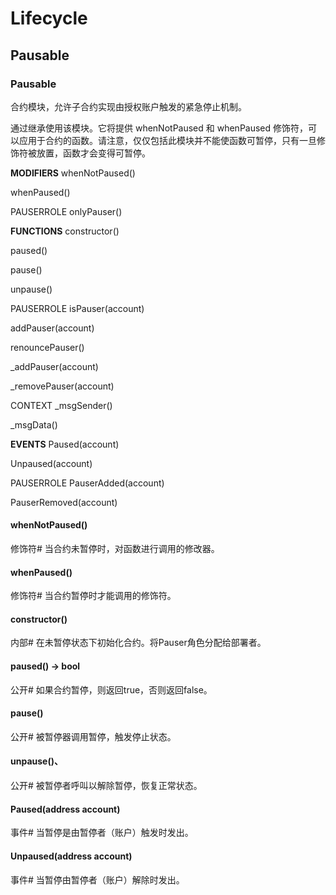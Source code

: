 # Lifecycle

## Pausable

### Pausable
合约模块，允许子合约实现由授权账户触发的紧急停止机制。

通过继承使用该模块。它将提供 whenNotPaused 和 whenPaused 修饰符，可以应用于合约的函数。请注意，仅仅包括此模块并不能使函数可暂停，只有一旦修饰符被放置，函数才会变得可暂停。

**MODIFIERS**
whenNotPaused()

whenPaused()

PAUSERROLE
onlyPauser()

**FUNCTIONS**
constructor()

paused()

pause()

unpause()

PAUSERROLE
isPauser(account)

addPauser(account)

renouncePauser()

_addPauser(account)

_removePauser(account)

CONTEXT
_msgSender()

_msgData()

**EVENTS**
Paused(account)

Unpaused(account)

PAUSERROLE
PauserAdded(account)

PauserRemoved(account)

#### whenNotPaused()
修饰符#
当合约未暂停时，对函数进行调用的修改器。

#### whenPaused()
修饰符#
当合约暂停时才能调用的修饰符。

#### constructor()
内部#
在未暂停状态下初始化合约。将Pauser角色分配给部署者。

#### paused() → bool
公开#
如果合约暂停，则返回true，否则返回false。

#### pause()
公开#
被暂停器调用暂停，触发停止状态。

#### unpause()、
公开#
被暂停者呼叫以解除暂停，恢复正常状态。

#### Paused(address account)
事件#
当暂停是由暂停者（账户）触发时发出。

#### Unpaused(address account)
事件#
当暂停由暂停者（账户）解除时发出。